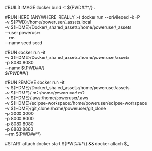 #BUILD IMAGE
docker build -t ${PWD##*/} .

#RUN HERE (ANYWHERE, REALLY ;-)
docker run --privileged -it -P \
  -v ${PWD}:/home/poweruser/_assets.local \
  -v ${HOME}/Docker/_shared_assets:/home/poweruser/_assets \
  --user poweruser \
  --rm \
  --name seed seed

#RUN
docker run -it \
  -v ${HOME}/Docker/_shared_assets:/home/poweruser/assets \
  -p 8080:8080 \
  --name ${PWD##*/} \
  ${PWD##*/}

#RUN REMOVE
docker run -it \
  -v ${HOME}/Docker/_shared_assets:/home/poweruser/assets \
  -v ${HOME}/.m2:/home/poweruser/.m2 \
  -v ${HOME}/.aws:/home/poweruser/.aws \
  -v ${HOME}/eclipse-workspace:/home/poweruser/eclipse-workspace \
  -v ${HOME}/git_clone:/home/poweruser/git_clone \
  -p 3000:3000 \
  -p 8000:8000 \
  -p 8080:8080 \
  -p 8883:8883 \
  --rm ${PWD##*/}

#START attach
docker start ${PWD##*/} && docker attach $_

